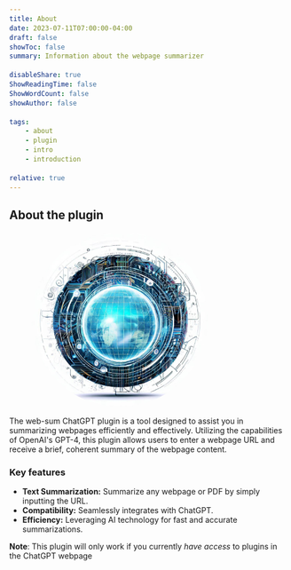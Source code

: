 ```yaml
---
title: About
date: 2023-07-11T07:00:00-04:00
draft: false
showToc: false
summary: Information about the webpage summarizer

disableShare: true
ShowReadingTime: false
ShowWordCount: false
showAuthor: false

tags:
    - about
    - plugin
    - intro
    - introduction

relative: true
---
```


## About the plugin

<figure>
    <img style="border-radius:75%;margin-left:auto;margin-right:auto;" width="75%" src="images/logo.jpg" alt="Logo">
</figure>

The web-sum ChatGPT plugin is a tool designed to assist you in summarizing webpages efficiently and effectively. Utilizing the capabilities of OpenAI's GPT-4, this plugin allows users to enter a webpage URL and receive a brief, coherent summary of the webpage content.

### Key features

- **Text Summarization:** Summarize any webpage or PDF by simply inputting the URL.
- **Compatibility:** Seamlessly integrates with ChatGPT.
- **Efficiency:** Leveraging AI technology for fast and accurate summarizations.

**Note**: This plugin will only work if you currently *have access* to plugins in the ChatGPT webpage